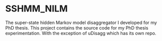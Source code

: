 # SSHMM_NILM
The super-state hidden Markov model disaggregator I developed for my PhD thesis. This project contains the source code for my PhD thesis experimentation. With the exception of uDisagg which has its own repo.

